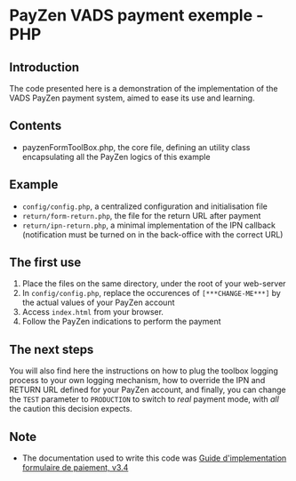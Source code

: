 # PayZen VADS payment exemple - PHP

## Introduction
The code presented here is a demonstration of the implementation of the VADS PayZen payment system, aimed to ease its use and learning.


## Contents
* payzenFormToolBox.php, the core file, defining an utility class encapsulating all the PayZen logics of this example

## Example
* `config/config.php`, a centralized configuration and initialisation file
* `return/form-return.php`, the file for the return URL after payment
* `return/ipn-return.php`, a minimal implementation of the IPN callback (notification must be turned on in the back-office with the correct URL)

## The first use
1. Place the files on the same directory, under the root of your web-server
2. In `config/config.php`, replace the occurences of `[***CHANGE-ME***]` by the actual values of your PayZen account
3. Access `index.html` from your browser.
4. Follow the PayZen indications to perform the payment


## The next steps

You will also find here the instructions on how to plug the toolbox logging process to your own logging mechanism, how to override the IPN and RETURN URL defined for your PayZen account, and finally, you can change the `TEST` parameter to `PRODUCTION` to switch to _real_ payment mode, with *all* the caution this decision expects.



## Note
* The documentation used to write this code was [Guide d'implementation formulaire de paiement, v3.4](https://payzen.io)


